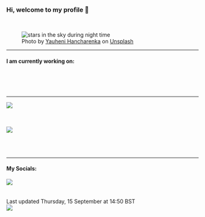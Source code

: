 <h3>Hi, welcome to my profile 👋</h3>

<br />
<figure>
  <img
    src="https://images.unsplash.com/photo-1630998908817-3c9233c29dd7?crop=entropy&cs=tinysrgb&fit=max&fm=jpg&ixid=MnwyNzQ3MDB8MHwxfHJhbmRvbXx8fHx8fHx8fDE2NjMyNDU0Nzg&ixlib=rb-1.2.1&q=80&w=1080&auto=format"
    alt="stars in the sky during night time" 
  />
  <figcaption>Photo by <a
    href="https://unsplash.com/@yauhenihancharenka?utm_source=Profile%20readme&utm_medium=referral">Yauheni Hancharenka</a> on <a
    href="https://unsplash.com/?utm_source=Profile%20readme&utm_medium=referral">Unsplash</a></figcaption>
</figure>


<hr />
<h4>I am currently working on:</h4>
<a href=""></a>

<br /><br /><br />

<hr />
<img
  src="https://github-readme-stats.vercel.app/api?username=shanelucy&show_icons=true&theme=calm"
/>
<br /><br /><br />

<img 
  src="https://github-readme-stats.vercel.app/api/top-langs/?username=shanelucy&theme=calm"
/>
<br /><br /><br /><br />
<hr />
<h4>My Socials:</h4>
<a href="https://uk.linkedin.com/in/shane-lucy-4735b616a">
  <img
    src="https://img.shields.io/badge/linkedin%20-%230077B5.svg?&style=for-the-badge&logo=linkedin&logoColor=white"
  />
</a>
<br /><br /><br />
Last updated Thursday, 15 September at 14:50 BST
<br />
<img
  src="https://github.com/ShaneLucy/ShaneLucy/workflows/README%20build/badge.svg"
/>
